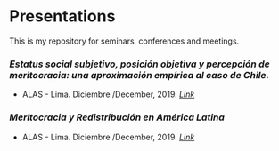 # Presentations

This is my repository for seminars, conferences and meetings.

### _Estatus social subjetivo, posición objetiva y percepción de meritocracia: una aproximación empírica al caso de Chile._
* ALAS - Lima. Diciembre /December, 2019. [_Link_](https://jciturras.github.io/presentations/alas-lima-2019/presentacion-alas19.html)

### _Meritocracia y Redistribución en América Latina_
* ALAS - Lima. Diciembre /December, 2019. [_Link_](https://jciturras.github.io/presentations/panel-alas19/ALAS2019.html)

